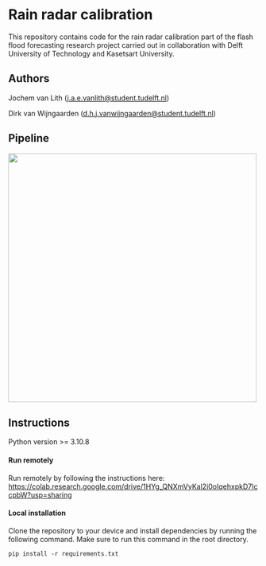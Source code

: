 # Rain radar calibration

This repository contains code for the rain radar calibration part of the flash flood forecasting research project carried out in collaboration with Delft University of Technology and Kasetsart University.

## Authors
Jochem van Lith (j.a.e.vanlith@student.tudelft.nl)

Dirk van Wijngaarden (d.h.j.vanwijngaarden@student.tudelft.nl)

## Pipeline
<img src="https://github.com/jaevanlith/rain_radar_calibration/blob/main/pipeline_flowchart.jpeg?raw=true" width="500">

## Instructions
Python version >= 3.10.8

#### Run remotely
Run remotely by following the instructions here: https://colab.research.google.com/drive/1HYg_QNXmVyKal2i0oIqehxpkD7IccpbW?usp=sharing

#### Local installation
Clone the repository to your device and install dependencies by running the following command. Make sure to run this command in the root directory.
```
pip install -r requirements.txt
```
